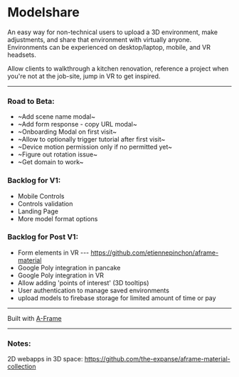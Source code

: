# Modelshare

An easy way for non-technical users to upload a 3D environment, make adjustments, and share that environment with virtually anyone. Environments can be experienced on desktop/laptop, mobile, and VR headsets.

Allow clients to walkthrough a kitchen renovation, reference a project when you're not at the job-site, jump in VR to get inspired.

---
### Road to Beta:
- ~Add scene name modal~
- ~Add form response - copy URL modal~
- ~Onboarding Modal on first visit~
- ~Allow to optionally trigger tutorial after first visit~
- ~Device motion permission only if no permitted yet~
- ~Figure out rotation issue~
- ~Get domain to work~

### Backlog for V1:
- Mobile Controls
- Controls validation
- Landing Page
- More model format options

### Backlog for Post V1:
- Form elements in VR
--- https://github.com/etiennepinchon/aframe-material
- Google Poly integration in pancake
- Google Poly integration in VR
- Allow adding 'points of interest' (3D tooltips)
- User authentication to manage saved environments
- upload models to firebase storage for limited amount of time or pay

---

Built with [A-Frame](https://aframe.io)

---

### Notes:
2D webapps in 3D space: https://github.com/the-expanse/aframe-material-collection

